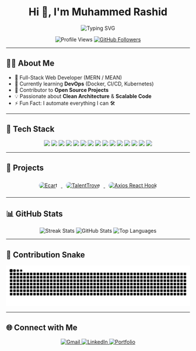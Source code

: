 <div align="center">
  <h1>Hi 👋, I'm Muhammed Rashid</h1>
  <img src="https://readme-typing-svg.herokuapp.com?font=Fira+Code&size=22&pause=1000&color=F7F7F7&center=true&vCenter=true&width=440&lines=Full-stack+Developer;Open+Source+Contributor;Tech+Enthusiast" alt="Typing SVG" />
</div>

<p align="center">
  <img src="https://komarev.com/ghpvc/?username=devmdrd&label=Profile+Views&color=0e75b6&style=flat-square" alt="Profile Views" />
  <a href="https://github.com/devmdrd?tab=followers">
    <img src="https://img.shields.io/github/followers/devmdrd?label=Followers&style=social" alt="GitHub Followers" />
  </a>
</p>

---

## 👨‍💻 About Me

- 💼 Full-Stack Web Developer (MERN / MEAN)
- 🌱 Currently learning **DevOps** (Docker, CI/CD, Kubernetes)
- 🧩 Contributor to **Open Source Projects**
- 💡 Passionate about **Clean Architecture** & **Scalable Code**
- ⚡ Fun Fact: I automate everything I can 🛠️

---

## 🧰 Tech Stack

<p align="center">
  <img src="https://img.shields.io/badge/JavaScript-F7DF1E?style=for-the-badge&logo=javascript&logoColor=black" />
  <img src="https://img.shields.io/badge/TypeScript-3178C6?style=for-the-badge&logo=typescript&logoColor=white" />
  <img src="https://img.shields.io/badge/HTML5-E34F26?style=for-the-badge&logo=html5&logoColor=white" />
  <img src="https://img.shields.io/badge/CSS3-1572B6?style=for-the-badge&logo=css3&logoColor=white" />
  <img src="https://img.shields.io/badge/React-61DAFB?style=for-the-badge&logo=react&logoColor=black" />
  <img src="https://img.shields.io/badge/Angular-DD0031?style=for-the-badge&logo=angular&logoColor=white" />
  <img src="https://img.shields.io/badge/TailwindCSS-38B2AC?style=for-the-badge&logo=tailwind-css&logoColor=white" />
  <img src="https://img.shields.io/badge/Node.js-339933?style=for-the-badge&logo=node.js&logoColor=white" />
  <img src="https://img.shields.io/badge/Express-000000?style=for-the-badge&logo=express&logoColor=white" />
  <img src="https://img.shields.io/badge/MongoDB-47A248?style=for-the-badge&logo=mongodb&logoColor=white" />
  <img src="https://img.shields.io/badge/Firebase-FFCA28?style=for-the-badge&logo=firebase&logoColor=black" />
  <img src="https://img.shields.io/badge/Git-F05032?style=for-the-badge&logo=git&logoColor=white" />
  <img src="https://img.shields.io/badge/GitHub-181717?style=for-the-badge&logo=github&logoColor=white" />
  <img src="https://img.shields.io/badge/Postman-FF6C37?style=for-the-badge&logo=postman&logoColor=white" />
  <img src="https://img.shields.io/badge/VSCode-007ACC?style=for-the-badge&logo=visual-studio-code&logoColor=white" />
</p>

---

## 🚀 Projects

<p align="center">
  <a href="https://github.com/devmdrd/ecart" target="_blank">
    <img src="https://opengraph.githubassets.com/1/devmdrd/ecart" alt="Ecart" width="300" style="border-radius: 10px; margin: 10px;" />
  </a>

  <a href="https://github.com/devmdrd/TalentTrove" target="_blank">
    <img src="https://opengraph.githubassets.com/1/devmdrd/TalentTrove" alt="TalentTrove" width="300" style="border-radius: 10px; margin: 10px;" />
  </a>

  <a href="https://github.com/devmdrd/axios-react-hook" target="_blank">
    <img src="https://opengraph.githubassets.com/1/devmdrd/axios-react-hook" alt="Axios React Hook" width="300" style="border-radius: 10px; margin: 10px;" />
  </a>
</p>

---

## 📊 GitHub Stats

<p align="center">
  <img src="https://github-readme-streak-stats.herokuapp.com?user=devmdrd&theme=radical&hide_border=true" width="330" alt="Streak Stats" />
  <img src="https://github-readme-stats.vercel.app/api?username=devmdrd&show_icons=true&theme=radical&hide_border=true" width="330" alt="GitHub Stats" />
  <img src="https://github-readme-stats.vercel.app/api/top-langs/?username=devmdrd&layout=compact&theme=radical&hide_border=true" width="330" alt="Top Languages" />
</p>

---

## 🐍 Contribution Snake

<p align="center">
  <img src="https://raw.githubusercontent.com/devmdrd/devmdrd/output/github-contribution-grid-snake.svg" alt="GitHub Contribution Snake" />
</p>

---

## 🌐 Connect with Me

<p align="center">
  <a href="mailto:mdrd.muhammedrashid@gmail.com" target="_blank">
    <img src="https://img.shields.io/badge/Gmail-D14836?style=for-the-badge&logo=gmail&logoColor=white" alt="Gmail" />
  </a>
  <a href="https://linkedin.com/in/devmdrd" target="_blank">
    <img src="https://img.shields.io/badge/LinkedIn-0A66C2?style=for-the-badge&logo=linkedin&logoColor=white" alt="LinkedIn" />
  </a>
  <a href="https://devmdrd.github.io/portfolio" target="_blank">
    <img src="https://img.shields.io/badge/Portfolio-000000?style=for-the-badge&logo=firefox&logoColor=white" alt="Portfolio" />
  </a>
</p>
